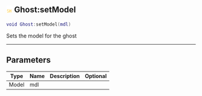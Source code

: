 ## ![shared](.gitbook/assets/shared.png) Ghost:setModel


```lua
void Ghost:setModel(mdl)
```

Sets the model for the ghost


------
## Parameters

| Type   | Name | Description              | Optional |
| ------ | ---- | ------------------------ | -------: |
| Model | mdl |  |  |


